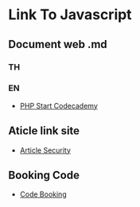 # Link To Javascript

## Document web .md

### TH


### EN

- [PHP Start Codecademy](/php/php-start-Codecademy.md)

## Aticle link site

- [Article Security](/php/MDArticle.md)

## Booking Code

- [Code Booking](/php/BC.md)
